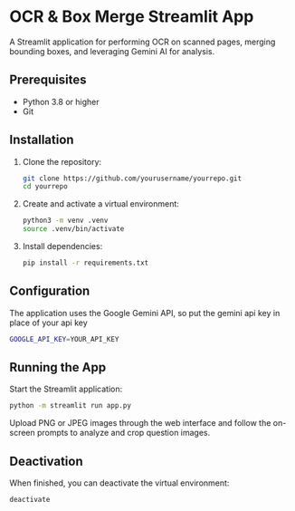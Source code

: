 # OCR & Box Merge Streamlit App

A Streamlit application for performing OCR on scanned pages, merging bounding boxes, and leveraging Gemini AI for analysis.

## Prerequisites

- Python 3.8 or higher
- Git

## Installation

1. Clone the repository:

   ```bash
   git clone https://github.com/yourusername/yourrepo.git
   cd yourrepo
   ```

2. Create and activate a virtual environment:

   ```bash
   python3 -m venv .venv
   source .venv/bin/activate
   ```

3. Install dependencies:
   ```bash
   pip install -r requirements.txt
   ```

## Configuration

The application uses the Google Gemini API, so put the gemini api key in place of your api key

```bash
GOOGLE_API_KEY=YOUR_API_KEY
```

## Running the App

Start the Streamlit application:

```bash
python -m streamlit run app.py
```

Upload PNG or JPEG images through the web interface and follow the on-screen prompts to analyze and crop question images.

## Deactivation

When finished, you can deactivate the virtual environment:

```bash
deactivate
```
